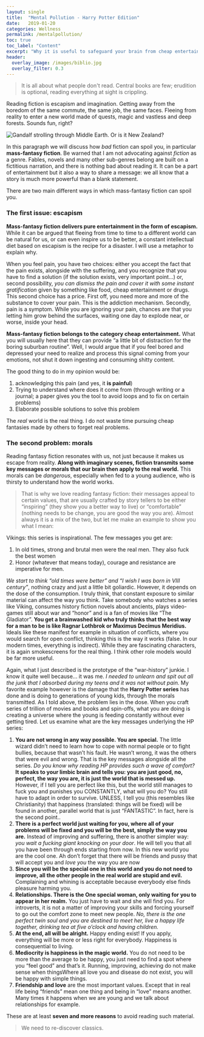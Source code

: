 ```yaml
---
layout: single
title:  "Mental Pollution - Harry Potter Edition"
date:   2019-01-20
categories: Wellness
permalink: /mentalpollution/
toc: true
toc_label: "Content"
excerpt: "Why it is useful to safeguard your brain from cheap entertainment like mass-fantasy fiction."
header:
  overlay_image: /images/biblio.jpg
  overlay_filter: 0.3
---
```

>It is all about what people don't read. Central books are few; erudition is optional, reading everything at sight is crippling.

Reading fiction is escapism and imagination. Getting away from the boredom of the same commute, the same job, the same faces. Fleeing from reality to enter a new world made of quests, magic and vastless and deep forests. Sounds fun, right?

![Gandalf strolling through Middle Earth. Or is it New Zealand?](https://lh3.googleusercontent.com/proxy/DAwnEMW0qEUO_qY8c2UQ6e5Pq5WAtQQsPR0TLbm4LRNrzeUff21JZe3f_uF3yfS8Ew6w6FoWlg0E7yMUgHzj0BuZAZYQH-Z9jn-XJ4tJJxua)


In this paragraph we will discuss how *bad* fiction can spoil you, in particular **mass-fantasy fiction**. Be warned that I am not advocating against *fiction* as a genre. Fables, novels and many other sub-genres belong are built on a fictitious narration, and there is nothing bad about reading it. It can be a part of entertainment but it also a way to share a message: we all know that a story is much more powerful than a blank statement. 

There are two main different ways in which mass-fantasy fiction can spoil you.

### The first issue: escapism

**Mass-fantasy fiction delivers pure entertainment in the form of escapism.** While it can be argued that fleeing from time to time to a different world can be natural for us, or can even inspire us to be better, a constant intellectual diet based on escapism is the recipe for a disaster. I will use a metaphor to explain why.

When you feel pain, you have two choices: either you accept the fact that the pain exists, alongside with the suffering, and you recognize that you have to find a solution (if the solution exists, very important point...) or, second possibility, *you can dismiss the pain and cover it with some instant gratification*  given by something like food, cheap entertainment or drugs. 
This second choice has a price. First off, you need more and more of the substance to cover your pain. This is the addiction mechanism. Secondly, pain is a symptom. While you are ignoring your pain, chances are that you letting him grow behind the surfaces, waiting one day to explode near, or worse, inside your head.

**Mass-fantasy fiction belongs to the category cheap entertainment.** What you will usually here that they can provide “a little bit of distraction for the boring suburban routine”. Well, I would argue that if you feel bored and depressed your need to realize and process this signal coming from your emotions, not shut it down ingesting and consuming shitty content.  

The good thing to do in my opinion would be:
1. acknowledging this pain (and yes, it **is painful**)
2. Trying to understand where does it come from (through writing or a journal; a paper gives you the tool to avoid loops and to fix on certain problems)
3. Elaborate possible solutions to solve this problem

The *real* world is the real thing. I do not waste time pursuing cheap fantasies made by others to forget real problems.

### The second problem: morals

Reading fantasy fiction resonates with us, not just because it makes us escape from reality.  **Along with imaginary scenes, fiction transmits some key messages or morals that our brain then apply to the real world.** This morals can be *dangerous*, especially when fed to a young audience, who is thirsty to understand how the world works.

>That is why we love reading fantasy fiction: their messages appeal to certain values, that are usually crafted by story tellers to be either “inspiring” (they show you a better way to live) or “comfortable” (nothing needs to be change, you are good the way you are). 
Almost always it is a mix of the two, but let me make an example to show you what I mean:

Vikings: this series is inspirational. The few messages you get are:

1. In old times, strong and brutal men were the real men. They also fuck the best women 
2. Honor (whatever that means today), courage and resistance are imperative for men.

*We start to think “old times were better” and “I wish I was born in VIII century”*, nothing crazy and just a little bit goliardic.  However, it depends on the dose of the consumption. I truly think, that constant exposure to similar material can affect the way you think. 
Take somebody who watches a series like Viking, consumes history fiction novels about ancients, plays video-games still about war and “honor” and is a fan of movies like “The Gladiator”. **You get a brainwashed kid who truly thinks that the best way for a man to be is like Ragnar Lothbrok or Maximus Decimus Meridius.** Ideals like these manifest for example in situation of conflicts, where you would search for open conflict, thinking this is the way it works (false. In our modern times, everything is indirect). While they are fascinating characters, it is again smokescreens for the real thing. I think other role models would be far more useful.

Again, what I just described is the prototype of the “war-history” junkie. I know it quite well because... it was me. *I needed to unlearn and spit out all the junk that I absorbed during my teens and it was not without pain.* My favorite example however is the damage that the **Harry Potter series** has done and is doing to generations of young kids, through the morals transmitted. As I told above, the problem lies in the dose. When you craft series of trillion of movies and books and spin-offs, what you are doing is creating a universe where the young is feeding constantly without ever getting tired. 
Let us examine what are the key messages underlying the HP series:
	
1. **You are not wrong in any way possible. You are special.** The little wizard didn’t need to learn how to cope with normal people or to fight bullies, because that wasn’t his fault. He wasn’t wrong, it was the others that were evil and wrong. That is the key messages alongside all the series. *Do you know why reading HP provides such a wave of comfort?* **It speaks to your limbic brain and tells you: you are just good, no, perfect, the way you are, it is just the world that is messed up.** However, if I tell you are perfect like this, but the world still manages to fuck you and punishes you CONSTANTLY, what will you do? You still have to adapt in order to survive. UNLESS, I tell you (this resembles like Christianity) that happiness (translated: things will be fixed) will be found in another, parallel world that is just “FANTASTIC”. In fact, here is the second point..
2. **There is a perfect world just waiting for you, where all of your problems will be fixed and you will be the best, simply the way you are.** Instead of improving and suffering, there is another simpler way: *you wait a fucking giant knocking on your door*. He will tell you that all you have been through ends starting from now. In this new world you are the cool one. Ah don’t forget that there will be friends and pussy that will accept you and *love you* the way you are now
3. **Since you will be the special one in this world and you do not need to improve, all the other people in the real world are stupid and evil.** Complaining and whining is acceptable because everybody else finds pleasure harming you.
4. **Relationships. There is the One special woman, only waiting for you to appear in her realm.** You just have to wait and she will find you.  For introverts, it is not a matter of improving your skills and forcing yourself to go out the comfort zone to meet new people. *No, there is the one perfect twin soul and you are destined to meet her, live a happy life together, drinking tea at five o’clock and having children.*
5. **At the end, all will be alright.** Happy ending exist! If you apply, everything will be more or less right for everybody. Happiness is consequential to living.
6. **Mediocrity is happiness in the magic world.** You do not need to be more than the average to be happy, you just need to find a spot where you “feel good” and that’s it. Running, improving, achieving do not make sense when thingsWhere all love you and disease do not exist, you will be happy with simple things.
7. **Friendship and love** are the most important values. Except that in real life being “friends” mean one thing and being in “love” means another. Many times it happens when we are young and we talk about relationships for example. 


These are at least **seven and more reasons** to avoid reading such material. 

>We need to re-discover classics.
